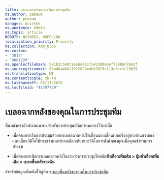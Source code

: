 ```yaml
---
title: เบลอฉากหลังของคุณในการประชุมทีม
ms.author: pebaum
author: pebaum
manager: mnirkhe
ms.audience: Admin
ms.topic: article
ROBOTS: NOINDEX, NOFOLLOW
localization_priority: Priority
ms.collection: Adm_O365
ms.custom:
- "3815"
- "9001720"
ms.openlocfilehash: 5e1b2c54071eabda51724b300a9ef75888d7062f
ms.sourcegitcommit: 09a46448411022829e4b83879c113c0ccfc29625
ms.translationtype: MT
ms.contentlocale: th-TH
ms.lasthandoff: 03/17/2020
ms.locfileid: "42707729"
---
```

# <a name="blur-your-background-in-a-teams-meeting"></a>เบลอฉากหลังของคุณในการประชุมทีม

พื้นหลังพร่ามัวทำงานเฉพาะสำหรับการประชุมที่จัดกำหนดการไว้เท่านั้น

- เมื่อต้องการเริ่มการประชุมด้วยการเบลอฉากหลังให้เลื่อนแถบเลื่อนเบลอซึ่งอยู่ทางด้านขวาของแถบเลื่อนวิดีโอไปทางขวาบนหน้าจอเลือกเสียงและวิดีโอการตั้งค่าของคุณเมื่อคุณเข้าร่วมการประชุม

- เมื่อต้องการเปิดการเบลอฉากหลังในระหว่างการประชุมให้คลิก**ตัวเลือกเพิ่มเติม > ปุ่มตัวเลือกเพิ่มเติม** **> เบลอพื้นหลังของฉัน**

สำหรับข้อมูลเพิ่มเติมให้ดูที่การ[เบลอพื้นหลังของคุณในการประชุมทีม](https://support.office.com/article/Blur-your-background-in-a-Teams-meeting-f77a2381-443a-499d-825e-509a140f4780)